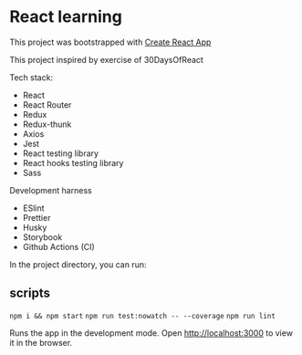 # React learning

This project was bootstrapped with [Create React App](https://github.com/facebook/create-react-app)

This project inspired by exercise of 30DaysOfReact

Tech stack:

- React
- React Router
- Redux
- Redux-thunk
- Axios
- Jest
- React testing library
- React hooks testing library
- Sass

Development harness

- ESlint
- Prettier
- Husky
- Storybook
- Github Actions (CI)

In the project directory, you can run:

## scripts

`npm i && npm start`
`npm run test:nowatch -- --coverage`
`npm run lint`

Runs the app in the development mode.
Open [http://localhost:3000](http://localhost:3000) to view it in the browser.
